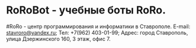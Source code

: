 # RoRoBot - учебные боты RoRo.

#RoRo - центр программирования и информатики в Ставрополе.
E-mail: stavroro@yandex.ru;
Тел: +7(962) 403-01-99;
Адрес: город Ставрополь, улица Дзержинского 160, 3 этаж, офис 7.
